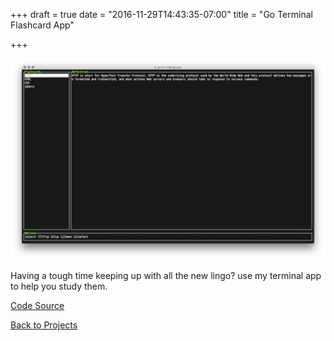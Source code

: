 +++
draft = true
date = "2016-11-29T14:43:35-07:00"
title = "Go Terminal Flashcard App"

+++

![flashcards](/img/projects/flashcards.png)

Having a tough time keeping up with all the new lingo? use my terminal app to help you study them.

[Code Source](https://github.com/berto/flashcards)

[Back to Projects](/projects)
